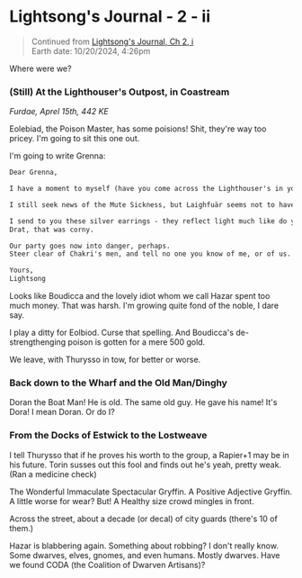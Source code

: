 # Lightsong's Journal - 2 - ii

> Continued from [Lightsong's Journal, Ch 2, i](99-2-LJ-ch2-i.md)  
> Earth date: 10/20/2024, 4:26pm

Where were we?

### (Still) At the Lighthouser's Outpost, in Coastream

_Furdae, Aprel 15th, 442 KE_

Eolebiad, the Poison Master, has some poisions!
Shit, they're way too pricey. I'm going to sit this one out.

I'm going to write Grenna:

```txt
Dear Grenna,

I have a moment to myself (have you come across the Lighthouser's in your travels?) and I thought "shant I write the lovely Grenna?"

I still seek news of the Mute Sickness, but Laighfuär seems not to have been afflicted.Please, if you hear of anything, let me know.

I send to you these silver earrings - they reflect light much like do your eyes.
Drat, that was corny. 

Our party goes now into danger, perhaps. 
Steer clear of Chakri's men, and tell no one you know of me, or of us. 

Yours, 
Lightsong
```

Looks like Boudicca and the lovely idiot whom we call Hazar spent too much money. 
That was harsh. I'm growing quite fond of the noble, I dare say.

I play a ditty for Eolbiod. Curse that spelling. And Boudicca's de-strengthenging poison is gotten for a mere 500 gold.

We leave, with Thurysso in tow, for better or worse.

### Back down to the Wharf and the Old Man/Dinghy

Doran the Boat Man! He is old. The same old guy. He gave his name! It's Dora! I mean Doran. Or do I?

### From the Docks of Estwick to the Lostweave
I tell Thurysso that if he proves his worth to the group, a Rapier+1 may be in his future. 
Torin susses out this fool and finds out he's yeah, pretty weak. (Ran a medicine check)

The Wonderful Immaculate Spectacular Gryffin. A Positive Adjective Gryffin.
A little worse for wear? But! A Healthy size crowd mingles in front. 

Across the street, about a decade (or decal) of city guards (there's 10 of them.)

Hazar is blabbering again. Something about robbing? I don't really know.  
Some dwarves, elves, gnomes, and even humans. Mostly dwarves. Have we found CODA (the Coalition of Dwarven Artisans)?



